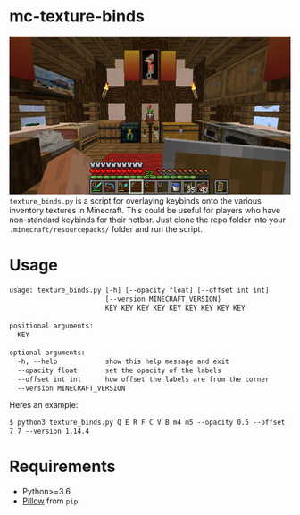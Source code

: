 # mc-texture-binds
![](screenshots/example1.png)
`texture_binds.py` is a script for overlaying keybinds onto the various 
inventory textures in Minecraft. This could be useful for players who have 
non-standard keybinds for their hotbar. Just clone the repo folder into 
your `.minecraft/resourcepacks/` folder and run the script.

# Usage
```
usage: texture_binds.py [-h] [--opacity float] [--offset int int]
                        [--version MINECRAFT_VERSION]
                        KEY KEY KEY KEY KEY KEY KEY KEY KEY

positional arguments:
  KEY

optional arguments:
  -h, --help            show this help message and exit
  --opacity float       set the opacity of the labels
  --offset int int      how offset the labels are from the corner
  --version MINECRAFT_VERSION
```
Heres an example:
```
$ python3 texture_binds.py Q E R F C V B m4 m5 --opacity 0.5 --offset 7 7 --version 1.14.4
```
# Requirements
* Python>=3.6
* [Pillow](https://python-pillow.org/) from `pip`
